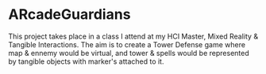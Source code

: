 # ARcadeGuardians
This project takes place in a class I attend at my HCI Master, Mixed Reality &amp; Tangible Interactions. The aim is to create a Tower Defense game where map &amp; ennemy would be virtual, and tower &amp; spells would be represented by tangible objects with marker's attached to it.
